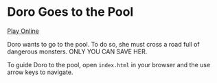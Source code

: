 # Doro Goes to the Pool
[Play Online](https://souvikmaji.github.io/croos-the-road/)

Doro wants to go to the pool. To do so, she must cross a road full of dangerous monsters. ONLY YOU CAN SAVE HER.

To guide Doro to the pool, open `index.html` in your browser and the use arrow keys to navigate.
